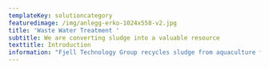 ```yaml
---
templateKey: solutioncategory
featuredimage: /img/anlegg-erko-1024x558-v2.jpg
title: 'Waste Water Treatment '
subtitle: We are converting sludge into a valuable resource
texttitle: Introduction
information: "Fjell Technology Group recycles sludge from aquaculture facilities and municipal waste water plants. The sludge is used as an additive in fertiliser or other agricultural products. \n\nLand-based fish farming is an expanding industry, which will continue to grow in the coming years. With more fish farms being established on land, however, waste management becomes an increasing concern. \n\nThe land-based farms must dispose of fish sludge consisting mainly of uneaten fish feed and faeces. Fish sludge contains heavy metals such as zinc, nickel and cadmium, but also nutrients such as nitrogen and phosphorus. \n\nWaste is also an ongoing concern for many municipalities and waste management authorities, who have to manage public sewage and waste streams for growing populations. \n\n**Recycling sludge as fertiliser**\n\nFjell Technology Group has created technology for drying fish sludge and other types of waste water and separating its contents for reuse. \nThis process is branded as Fjell Fishsludge Recovery System (FRS). \n\nThe machinery can be installed at any land-based fish farming facility or wastewater plant. It can dry sludge from 0.1 per cent dry substance (ds) and up to 99 per cent ds.\n\nFjell’s dryer design is patented and market-leading, and for drying large volumes of sludge it is the most energy-efficient dryer available on the market.\n\nThe dried sludge is repurposed as an additive for producing fertiliser, or in other agricultural products that rely on nutrients such as nitrogen and phosphorus.\n\n**Concrete benefits**\n\nFjell’s technology contributes to a circular economy by recycling heavy metals and nutrients from sludge and waste water.\n\nThe solution helps fish farmers and municipal waste plants to minimise the need for waste management and transport, which cuts both costs and emissions from production and treatment processes.\n\nFTG has delivered its biowaste handling equipment worldwide, including to Germany, Iceland, Italy, Japan, Norway and Saudi Arabia.\n\nAt  a glance\n\n\\-\tRecycling of fish sludge and wastewater for fertiliser\n\n\\-\tDries waste by up to 99%\n\n\\-\tReduces the need for waste transport \n\nPlease check our references for more info."
---
```


